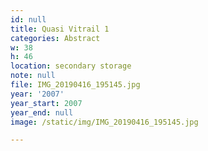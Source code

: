```yaml
---
id: null
title: Quasi Vitrail 1
categories: Abstract
w: 38
h: 46
location: secondary storage
note: null
file: IMG_20190416_195145.jpg
year: '2007'
year_start: 2007
year_end: null
image: /static/img/IMG_20190416_195145.jpg

---
```

